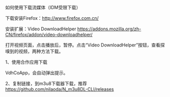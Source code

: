 如何使用下载流媒体（IDM受限下载）

下载安装Firefox：http://www.firefox.com.cn/

安装扩展：Video DownloadHelper https://addons.mozilla.org/zh-CN/firefox/addon/video-downloadhelper/

打开视频页面，点击播放后，暂停。点击“Video DownloadHelper”按钮，查看探嗅到的视频，两种方法下载。

1、使用合作应用下载

VdhCoApp，会自动弹出提示。

2、复制链接，到m3u8下载器下载，推荐 https://github.com/nilaoda/N_m3u8DL-CLI/releases

